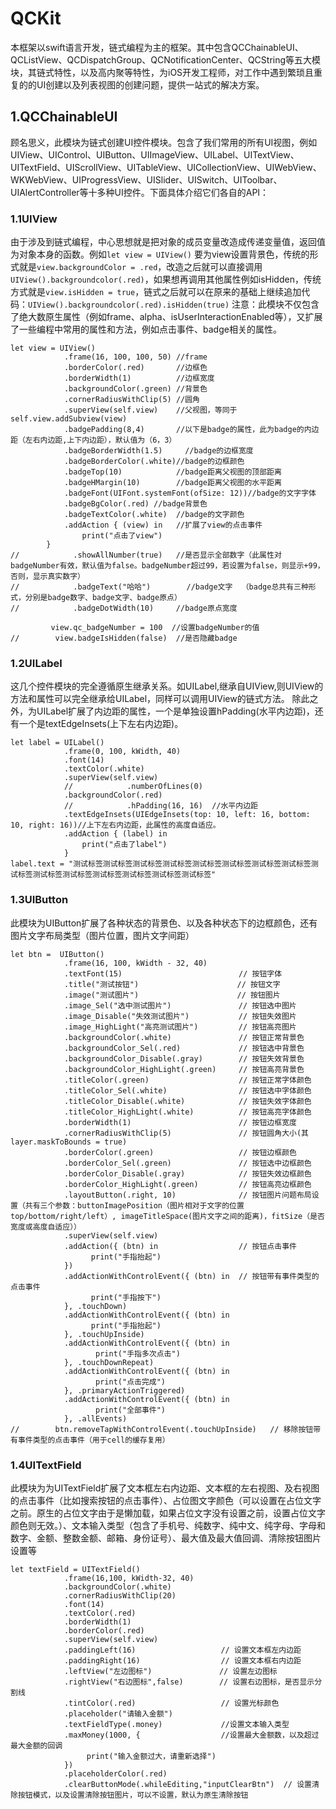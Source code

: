 # QCKit
本框架以swift语言开发，链式编程为主的框架。其中包含QCChainableUI、QCListView、QCDispatchGroup、QCNotificationCenter、QCString等五大模块，其链式特性，以及高内聚等特性，为iOS开发工程师，对工作中遇到繁琐且重复的的UI创建以及列表视图的创建问题，提供一站式的解决方案。

## 1.QCChainableUI
顾名思义，此模块为链式创建UI控件模块。包含了我们常用的所有UI视图，例如UIView、UIControl、UIButton、UIImageView、UILabel、UITextView、UITextField、UIScrollView、UITableView、UICollectionView、UIWebView、WKWebView、UIProgressView、UISlider、UISwitch、UIToolbar、UIAlertController等十多种UI控件。下面具体介绍它们各自的API：

### 1.1UIView
由于涉及到链式编程，中心思想就是把对象的成员变量改造成传递变量值，返回值为对象本身的函数。例如`let view = UIView()` 要为view设置背景色，传统的形式就是`view.backgroundColor = .red`，改造之后就可以直接调用`UIView().backgroundcolor(.red)`，如果想再调用其他属性例如isHidden，传统方式就是`view.isHidden = true`，链式之后就可以在原来的基础上继续追加代码：`UIView().backgroundcolor(.red).isHidden(true)`
注意：此模块不仅包含了绝大数原生属性（例如frame、alpha、isUserInteractionEnabled等），又扩展了一些编程中常用的属性和方法，例如点击事件、badge相关的属性。
```
let view = UIView()
            .frame(16, 100, 100, 50) //frame
            .borderColor(.red)       //边框色
            .borderWidth(1)          //边框宽度
            .backgroundColor(.green) //背景色
            .cornerRadiusWithClip(5) //圆角
            .superView(self.view)    //父视图，等同于self.view.addSubview(view)
            .badgePadding(8,4)       //以下是badge的属性，此为badge的内边距（左右内边距,上下内边距），默认值为（6，3）
            .badgeBorderWidth(1.5)     //badge的边框宽度 
            .badgeBorderColor(.white)//badge的边框颜色 
            .badgeTop(10)            //badge距离父视图的顶部距离
            .badgeHMargin(10)        //badge距离父视图的水平距离
            .badgeFont(UIFont.systemFont(ofSize: 12))//badge的文字字体
            .badgeBgColor(.red) //badge背景色
            .badgeTextColor(.white)  //badge的文字颜色
            .addAction { (view) in   //扩展了view的点击事件
                print("点击了view")
        }
//            .showAllNumber(true)   //是否显示全部数字（此属性对badgeNumber有效，默认值为false。badgeNumber超过99，若设置为false，则显示+99，否则，显示真实数字）
//            .badgeText("哈哈")        //badge文字  （badge总共有三种形式，分别是badge数字、badge文字、badge原点）
//            .badgeDotWidth(10)     //badge原点宽度

         view.qc_badgeNumber = 100  //设置badgeNumber的值
//        view.badgeIsHidden(false)  //是否隐藏badge
```

### 1.2UILabel
这几个控件模块的完全遵循原生继承关系。如UILabel,继承自UIView,则UIView的方法和属性可以完全继承给UILabel，同样可以调用UIView的链式方法。
除此之外，为UILabel扩展了内边距的属性，一个是单独设置hPadding(水平内边距)，还有一个是textEdgeInsets(上下左右内边距)。
```
let label = UILabel()
            .frame(0, 100, kWidth, 40)
            .font(14)
            .textColor(.white)
            .superView(self.view)
            //            .numberOfLines(0)
            .backgroundColor(.red)
            //            .hPadding(16, 16)  //水平内边距
            .textEdgeInsets(UIEdgeInsets(top: 10, left: 16, bottom: 10, right: 16))//上下左右内边距，此属性的高度自适应。
            .addAction { (label) in
                print("点击了label")
            }
label.text = "测试标签测试标签测试标签测试标签测试标签测试标签测试标签测试标签测试标签测试标签测试标签测试标签测试标签测试标签测试标签"
```    
### 1.3UIButton   
此模块为UIButton扩展了各种状态的背景色、以及各种状态下的边框颜色，还有图片文字布局类型（图片位置，图片文字间距）
```
let btn =  UIButton()
            .frame(16, 100, kWidth - 32, 40)
            .textFont(15)                          // 按钮字体
            .title("测试按钮")                      // 按钮文字
            .image("测试图片")                      // 按钮图片
            .image_Sel("选中测试图片")               // 按钮选中图片
            .image_Disable("失效测试图片")           // 按钮失效图片
            .image_HighLight("高亮测试图片")         // 按钮高亮图片
            .backgroundColor(.white)               // 按钮正常背景色
            .backgroundColor_Sel(.red)             // 按钮选中背景色
            .backgroundColor_Disable(.gray)        // 按钮失效背景色
            .backgroundColor_HighLight(.green)     // 按钮高亮背景色
            .titleColor(.green)                    // 按钮正常字体颜色
            .titleColor_Sel(.white)                // 按钮选中字体颜色
            .titleColor_Disable(.white)            // 按钮失效字体颜色
            .titleColor_HighLight(.white)          // 按钮高亮字体颜色
            .borderWidth(1)                        // 按钮边框宽度
            .cornerRadiusWithClip(5)               // 按钮圆角大小(其layer.maskToBounds = true)
            .borderColor(.green)                   // 按钮边框颜色
            .borderColor_Sel(.green)               // 按钮选中边框颜色
            .borderColor_Disable(.gray)            // 按钮失效边框颜色
            .borderColor_HighLight(.green)         // 按钮高亮边框颜色
            .layoutButton(.right, 10)              // 按钮图片问题布局设置（共有三个参数：buttonImagePosition（图片相对于文字的位置top/bottom/right/left）, imageTitleSpace(图片文字之间的距离)，fitSize（是否宽度或高度自适应））
            .superView(self.view) 
            .addAction({ (btn) in                  // 按钮点击事件
                  print("手指抬起")
            }) 
            .addActionWithControlEvent({ (btn) in  // 按钮带有事件类型的点击事件
                  print("手指按下")
            }, .touchDown)
            .addActionWithControlEvent({ (btn) in
                  print("手指抬起")
            }, .touchUpInside)
            .addActionWithControlEvent({ (btn) in
                   print("手指多次点击")
            }, .touchDownRepeat)
            .addActionWithControlEvent({ (btn) in
                   print("点击完成")
            }, .primaryActionTriggered)
            .addActionWithControlEvent({ (btn) in
                   print("全部事件")
            }, .allEvents)
//        btn.removeTapWithControlEvent(.touchUpInside)   // 移除按钮带有事件类型的点击事件（用于cell的缓存复用）
```    
### 1.4UITextField
此模块为为UITextField扩展了文本框左右内边距、文本框的左右视图、及右视图的点击事件（比如搜索按钮的点击事件）、占位图文字颜色（可以设置在占位文字之前。原生的占位文字由于是懒加载，如果占位文字没有设置之前，设置占位文字颜色则无效。）、文本输入类型（包含了手机号、纯数字、纯中文、纯字母、字母和数字、金额、整数金额、邮箱、身份证号）、最大值及最大值回调、清除按钮图片设置等
``` 
let textField = UITextField()
            .frame(16,100, kWidth-32, 40)
            .backgroundColor(.white)
            .cornerRadiusWithClip(20)
            .font(14)
            .textColor(.red)
            .borderWidth(1)
            .borderColor(.red)
            .superView(self.view)
            .paddingLeft(16)                   // 设置文本框左内边距             
            .paddingRight(16)                  // 设置文本框右内边距    
            .leftView("左边图标")               // 设置左边图标 
            .rightView("右边图标",false)        // 设置右边图标，是否显示分割线
            .tintColor(.red)                   // 设置光标颜色
            .placeholder("请输入金额")       
            .textFieldType(.money)             //设置文本输入类型
            .maxMoney(1000, {                  //设置最大金额数，以及超过最大金额的回调
                 print("输入金额过大，请重新选择")
            })
            .placeholderColor(.red)
            .clearButtonMode(.whileEditing,"inputClearBtn")  // 设置清除按钮模式，以及设置清除按钮图片，可以不设置，默认为原生清除按钮
``` 


